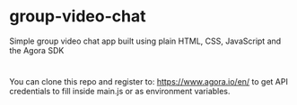 # group-video-chat
Simple group video chat app built using plain HTML, CSS, JavaScript and the Agora SDK

#
You can clone this repo and register to: https://www.agora.io/en/ to get API credentials to fill inside main.js or as environment variables.
